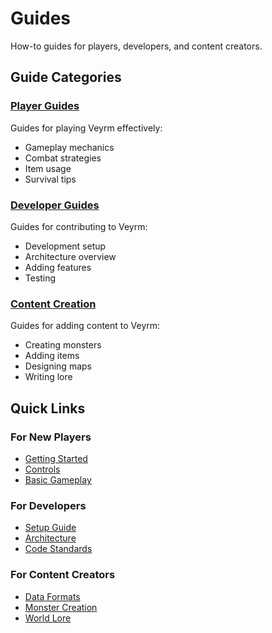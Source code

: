 # Guides

How-to guides for players, developers, and content creators.

## Guide Categories

### [Player Guides](player/)
Guides for playing Veyrm effectively:
- Gameplay mechanics
- Combat strategies
- Item usage
- Survival tips

### [Developer Guides](developer/)
Guides for contributing to Veyrm:
- Development setup
- Architecture overview
- Adding features
- Testing

### [Content Creation](content/)
Guides for adding content to Veyrm:
- Creating monsters
- Adding items
- Designing maps
- Writing lore

## Quick Links

### For New Players
- [Getting Started](../getting-started/README.md)
- [Controls](../getting-started/controls.md)
- [Basic Gameplay](player/README.md)

### For Developers
- [Setup Guide](developer/setup.md)
- [Architecture](developer/architecture.md)
- [Code Standards](../development/standards/code-style.md)

### For Content Creators
- [Data Formats](../reference/configuration/README.md)
- [Monster Creation](content/README.md)
- [World Lore](../design/world/README.md)